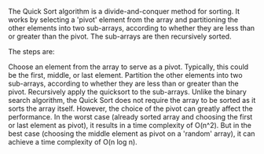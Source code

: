 The Quick Sort algorithm is a divide-and-conquer method for sorting. It works by selecting a 'pivot' element from the array and partitioning the other elements into two sub-arrays, according to whether they are less than or greater than the pivot. The sub-arrays are then recursively sorted.

The steps are:

Choose an element from the array to serve as a pivot. Typically, this could be the first, middle, or last element.
Partition the other elements into two sub-arrays, according to whether they are less than or greater than the pivot.
Recursively apply the quicksort to the sub-arrays.
Unlike the binary search algorithm, the Quick Sort does not require the array to be sorted as it sorts the array itself. However, the choice of the pivot can greatly affect the performance. In the worst case (already sorted array and choosing the first or last element as pivot), it results in a time complexity of O(n^2). But in the best case (choosing the middle element as pivot on a 'random' array), it can achieve a time complexity of O(n log n).
